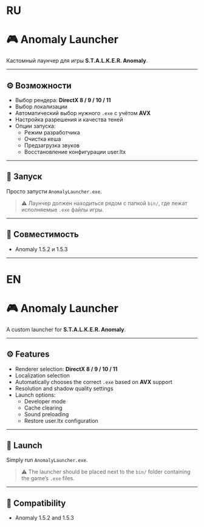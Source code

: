 # RU
# 🎮 Anomaly Launcher

Кастомный лаунчер для игры **S.T.A.L.K.E.R. Anomaly**.

---

## ⚙️ Возможности

- Выбор рендера: **DirectX 8 / 9 / 10 / 11**
- Выбор локализации
- Автоматический выбор нужного `.exe` с учётом **AVX**
- Настройка разрешения и качества теней
- Опции запуска:
  - Режим разработчика
  - Очистка кеша
  - Предзагрузка звуков
  - Восстановление конфигурации user.ltx

---

## 🚀 Запуск

Просто запусти `AnomalyLauncher.exe`.

> ⚠️ Лаунчер должен находиться рядом с папкой `bin/`, где лежат исполняемые `.exe` файлы игры.

---

## 📌 Совместимость
- Anomaly 1.5.2 и 1.5.3
---

# EN
# 🎮 Anomaly Launcher

A custom launcher for **S.T.A.L.K.E.R. Anomaly**.

---

## ⚙️ Features

- Renderer selection: **DirectX 8 / 9 / 10 / 11**
- Localization selection
- Automatically chooses the correct `.exe` based on **AVX** support
- Resolution and shadow quality settings
- Launch options:
  - Developer mode
  - Cache clearing
  - Sound preloading
  - Restore user.ltx configuration

---

## 🚀 Launch

Simply run `AnomalyLauncher.exe`.

> ⚠️ The launcher should be placed next to the `bin/` folder containing the game’s `.exe` files.

---

## 📌 Compatibility

- Anomaly 1.5.2 and 1.5.3
